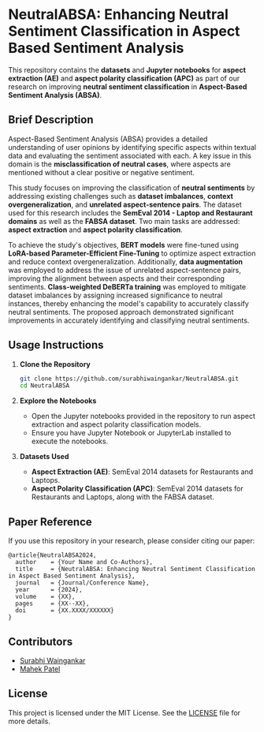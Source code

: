 # NeutralABSA: Enhancing Neutral Sentiment Classification in Aspect Based Sentiment Analysis

This repository contains the **datasets** and **Jupyter notebooks** for **aspect extraction (AE)** and **aspect polarity classification (APC)** as part of our research on improving **neutral sentiment classification** in **Aspect-Based Sentiment Analysis (ABSA)**.

## Brief Description
Aspect-Based Sentiment Analysis (ABSA) provides a detailed understanding of user opinions by identifying specific aspects within textual data and evaluating the sentiment associated with each. A key issue in this domain is the **misclassification of neutral cases**, where aspects are mentioned without a clear positive or negative sentiment.

This study focuses on improving the classification of **neutral sentiments** by addressing existing challenges such as **dataset imbalances**, **context overgeneralization**, and **unrelated aspect-sentence pairs**. The dataset used for this research includes the **SemEval 2014 - Laptop and Restaurant domains** as well as the **FABSA dataset**. Two main tasks are addressed: **aspect extraction** and **aspect polarity classification**.

To achieve the study's objectives, **BERT models** were fine-tuned using **LoRA-based Parameter-Efficient Fine-Tuning** to optimize aspect extraction and reduce context overgeneralization. Additionally, **data augmentation** was employed to address the issue of unrelated aspect-sentence pairs, improving the alignment between aspects and their corresponding sentiments. **Class-weighted DeBERTa training** was employed to mitigate dataset imbalances by assigning increased significance to neutral instances, thereby enhancing the model's capability to accurately classify neutral sentiments. The proposed approach demonstrated significant improvements in accurately identifying and classifying neutral sentiments.

## Usage Instructions

1. **Clone the Repository**
   ```bash
   git clone https://github.com/surabhiwaingankar/NeutralABSA.git
   cd NeutralABSA
   ```

2. **Explore the Notebooks**
   - Open the Jupyter notebooks provided in the repository to run aspect extraction and aspect polarity classification models.
   - Ensure you have Jupyter Notebook or JupyterLab installed to execute the notebooks.

3. **Datasets Used**
   - **Aspect Extraction (AE)**: SemEval 2014 datasets for Restaurants and Laptops.
   - **Aspect Polarity Classification (APC)**: SemEval 2014 datasets for Restaurants and Laptops, along with the FABSA dataset.

## Paper Reference
If you use this repository in your research, please consider citing our paper:
```
@article{NeutralABSA2024,
  author    = {Your Name and Co-Authors},
  title     = {NeutralABSA: Enhancing Neutral Sentiment Classification in Aspect Based Sentiment Analysis},
  journal   = {Journal/Conference Name},
  year      = {2024},
  volume    = {XX},
  pages     = {XX--XX},
  doi       = {XX.XXXX/XXXXXX}
}
```

## Contributors
- [Surabhi Waingankar](https://github.com/surabhiwaingankar)  
- [Mahek Patel](https://github.com/patel-mahek)  

## License
This project is licensed under the MIT License. See the [LICENSE](LICENSE) file for more details.







